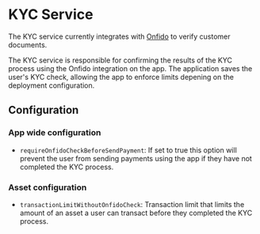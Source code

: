# KYC Service

The KYC service currently integrates with [Onfido](https://onfido.com/) to verify customer documents.

The KYC service is responsible for confirming the results of the KYC process using the Onfido integration on the app.
The application saves the user's KYC check, allowing the app to enforce limits depening on the deployment configuration.

## Configuration

### App wide configuration

- `requireOnfidoCheckBeforeSendPayment`: If set to true this option will prevent the user from sending payments using the app if they have not completed the KYC process.

### Asset configuration

- `transactionLimitWithoutOnfidoCheck`: Transaction limit that limits the amount of an asset a user can transact before they completed the KYC process.

